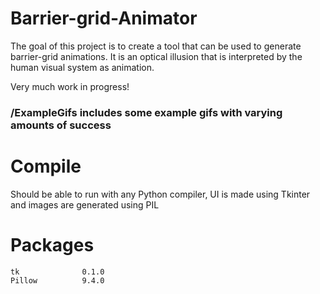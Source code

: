 # Barrier-grid-Animator
The goal of this project is to create a tool that can be used to generate barrier-grid animations. It is  an optical illusion that is interpreted by the human visual system as animation.

Very much work in progress!

### /ExampleGifs includes some example gifs with varying amounts of success

# Compile
Should be able to run with any Python compiler, UI is made using Tkinter and images are generated using PIL 

# Packages
```
tk              0.1.0  
Pillow          9.4.0  
```
